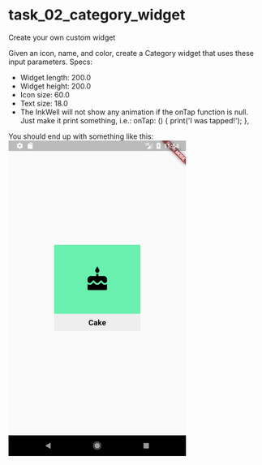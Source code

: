 # task_02_category_widget

Create your own custom widget

Given an icon, name, and color, create a Category  widget that uses these input parameters.
Specs:
 - Widget length: 200.0
 - Widget height: 200.0
 - Icon size: 60.0
 - Text size: 18.0
 - The InkWell will not show any animation if the onTap function is null. Just make it print something, i.e.:
     onTap: () {
       print('I was tapped!');
     },


You should end up with something like this:
    <img src='../../screenshots/02_category_widget.png' width='350'>

